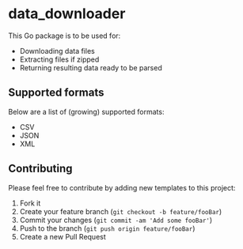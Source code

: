 # data_downloader

This Go package is to be used for:
- Downloading data files
- Extracting files if zipped
- Returning resulting data ready to be parsed

## Supported formats
Below are a list of (growing) supported formats:
- CSV
- JSON
- XML

## Contributing

Please feel free to contribute by adding new templates to this project:

1. Fork it
2. Create your feature branch (`git checkout -b feature/fooBar`)
3. Commit your changes (`git commit -am 'Add some fooBar'`)
4. Push to the branch (`git push origin feature/fooBar`)
5. Create a new Pull Request
